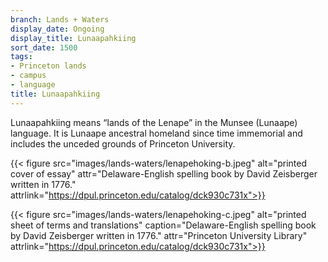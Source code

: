 ```yaml
---
branch: Lands + Waters
display_date: Ongoing
display_title: Lunaapahkiing
sort_date: 1500
tags:
- Princeton lands
- campus
- language
title: Lunaapahkiing
---
```


Lunaapahkiing means “lands of the Lenape” in the Munsee (Lunaape) language. It is Lunaape ancestral homeland since time immemorial and includes the unceded grounds of Princeton University.
  
{{< figure src="images/lands-waters/lenapehoking-b.jpeg" alt="printed cover of essay" attr="Delaware-English spelling book by David Zeisberger written in 1776." attrlink="https://dpul.princeton.edu/catalog/dck930c731x">}}
 
{{< figure src="images/lands-waters/lenapehoking-c.jpeg" alt="printed sheet of terms and translations" caption="Delaware-English spelling book by David Zeisberger written in 1776." attr="Princeton University Library" attrlink="https://dpul.princeton.edu/catalog/dck930c731x">}}
